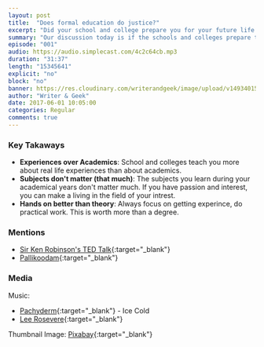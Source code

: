 ```yaml
---
layout: post
title:  "Does formal education do justice?"
excerpt: "Did your school and college prepare you for your future life in the real world?"
summary: "Our discussion today is if the schools and colleges prepare the students for a life in the world."
episode: "001"
audio: https://audio.simplecast.com/4c2c64cb.mp3
duration: "31:37"
length: "15345641"
explicit: "no"
block: "no"
banner: https://res.cloudinary.com/writerandgeek/image/upload/v1493401533/education.png
author: "Writer & Geek"
date: 2017-06-01 10:05:00
categories: Regular
comments: true
---
```


### Key Takaways
- **Experiences over Academics**: School and colleges teach you more about real life experiences than about academics.
- **Subjects don't matter (that much)**: The subjects you learn during your academical years don't matter much. If you have passion and interest, you can make a living in the field of your intrest.
- **Hands on better than theory**: Always focus on getting experince, do practical work. This is worth more than a degree.

### Mentions
- [Sir Ken Robinson's TED Talk](https://www.ted.com/talks/ken_robinson_says_schools_kill_creativity){:target="_blank"}
- [Pallikoodam](http://www.pallikoodam.org/){:target="_blank"}

### Media
Music: 

- [Pachyderm](http://freemusicarchive.org/music/Pachyderm/Pachyderm_EP/){:target="_blank"} - Ice Cold
- [Lee Rosevere](http://freemusicarchive.org/music/Lee_Rosevere/Music_For_Podcasts/){:target="_blank"}

Thumbnail Image: [Pixabay](https://pixabay.com/en/books-icon-book-icon-symbol-set-1673578/){:target="_blank"}
